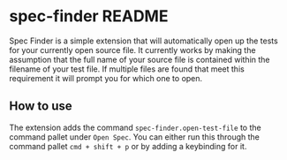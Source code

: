 # spec-finder README

Spec Finder is a simple extension that will automatically open up the tests for your currently open source file. It currently works by making the assumption that the full name of your source file is contained within the filename of your test file. If multiple files are found that meet this requirement it will prompt you for which one to open.

## How to use
The extension adds the command `spec-finder.open-test-file` to the command pallet under `Open Spec`. You can either run this through the command pallet `cmd + shift + p` or by adding a keybinding for it.
